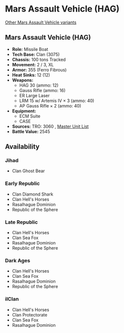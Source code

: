 # Mars Assault Vehicle (HAG) 

[Other Mars Assault Vehicle variants](../mars_assault_vehicle.md) 

## Mars Assault Vehicle (HAG) 

- **Role:** Missile Boat 
- **Tech Base:** Clan (3075) 
- **Chassis:** 100 tons Tracked 
- **Movement:** 2 / 3, XL 
- **Armor:** 355 (Ferro Fibrous) 
- **Heat Sinks:** 12 (12) 
- **Weapons:** 
  - HAG 30 (ammo: 12) 
  - Gauss Rifle (ammo: 16) 
  - ER Large Laser 
  - LRM 15 w/ Artemis IV × 3 (ammo: 40) 
  - AP Gauss Rifle × 2 (ammo: 40) 
- **Equipment:** 
  - ECM Suite 
  - CASE 
- **Sources:** TRO: 3060 , [Master Unit List](http://masterunitlist.info/Unit/Details/2081) 
- **Battle Value:** 2545 

## Availability 

### Jihad 

- Clan Ghost Bear 

### Early Republic 

- Clan Diamond Shark 
- Clan Hell's Horses 
- Rasalhague Dominion 
- Republic of the Sphere 

### Late Republic 

- Clan Hell's Horses 
- Clan Sea Fox 
- Rasalhague Dominion 
- Republic of the Sphere 

### Dark Ages 

- Clan Hell's Horses 
- Clan Sea Fox 
- Rasalhague Dominion 
- Republic of the Sphere 

### ilClan 

- Clan Hell's Horses 
- Clan Protectorate 
- Clan Sea Fox 
- Rasalhague Dominion 

